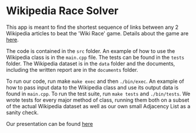 # Wikipedia Race Solver

This app is meant to find the shortest sequence of links between any 2 Wikipedia articles to beat the 'Wiki Race' game. Details about the game are [here](https://en.wikipedia.org/wiki/Wikipedia:Wikirace).

The code is contained in the `src` folder. An example of how to use the Wikipedia class is in the `main.cpp` file. The tests can be found in the `tests` folder. The Wikipedia dataset is in the `data` folder and the documents, including the written report are in the `documents` folder.

To run our code, run make `make exec` and then `./bin/exec`. An example of how to pass input data to the Wikipedia class and use its output data is found in `main.cpp`. To run the test suite, run `make tests` and `./bin/tests`. We wrote tests for every major method of class, running them both on a subset of the actual Wikipedia dataset as well as our own small Adjacency List as a sanity check.

Our presentation can be found [here](https://drive.google.com/file/d/1n8D5IMmt-jI0TvTj4KiHzZH-NBaPOnG_/view?usp=sharing)
